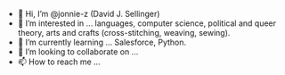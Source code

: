 - 👋 Hi, I’m @jonnie-z (David J. Sellinger)
- 👀 I’m interested in ... languages, computer science, political and queer theory, arts and crafts (cross-stitching, weaving, sewing).
- 🌱 I’m currently learning ... Salesforce, Python.
- 💞️ I’m looking to collaborate on ...
- 📫 How to reach me ...

<!---
jonnie-z/jonnie-z is a ✨ special ✨ repository because its `README.md` (this file) appears on your GitHub profile.
You can click the Preview link to take a look at your changes.
--->
